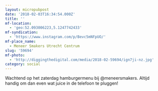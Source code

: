 ```yaml
---
layout: micropubpost
date: '2018-02-03T16:34:54.000Z'
title: ''
mf-location:
  - 'geo:52.093006223,5.1247742433'
mf-syndication:
  - 'https://www.instagram.com/p/Bevc5mNFpUO/'
mf-place_name:
  - Meneer Smakers Utrecht Centrum
slug: '59694'
mf-photo:
  - 'http://diggingthedigital.com/media/2018-02-59694/ign7ji-nz.jpg'
category: social
---
```

Wachtend op het zaterdag hamburgermenu bij @meneersmakers. Altijd handig om dan even wat juice in de telefoon te pluggen!
